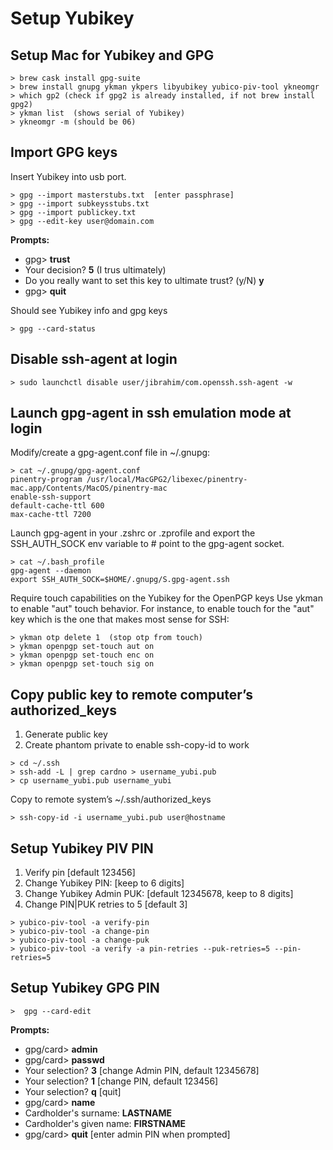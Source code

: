 # Setup Yubikey

## Setup Mac for Yubikey and GPG

```
> brew cask install gpg-suite
> brew install gnupg ykman ykpers libyubikey yubico-piv-tool ykneomgr
> which gp2 (check if gpg2 is already installed, if not brew install gpg2)
> ykman list  (shows serial of Yubikey)
> ykneomgr -m (should be 06)
```

## Import GPG keys
Insert Yubikey into usb port.  

```
> gpg --import masterstubs.txt  [enter passphrase]
> gpg --import subkeysstubs.txt
> gpg --import publickey.txt
> gpg --edit-key user@domain.com
```
**Prompts:**

* gpg> **trust**  
* Your decision?  **5** (I trus ultimately)  
* Do you really want to set this key to ultimate trust? (y/N) **y**
* gpg> **quit**


Should see Yubikey info and gpg keys

```
> gpg --card-status 
```

## Disable ssh-agent at login

```
> sudo launchctl disable user/jibrahim/com.openssh.ssh-agent -w
```

## Launch gpg-agent in ssh emulation mode at login
Modify/create a gpg-agent.conf file in ~/.gnupg:

```
> cat ~/.gnupg/gpg-agent.conf
pinentry-program /usr/local/MacGPG2/libexec/pinentry-mac.app/Contents/MacOS/pinentry-mac
enable-ssh-support
default-cache-ttl 600
max-cache-ttl 7200
```

Launch gpg-agent in your .zshrc or .zprofile and export the SSH_AUTH_SOCK env variable to # point to the gpg-agent socket. 

```
> cat ~/.bash_profile
gpg-agent --daemon
export SSH_AUTH_SOCK=$HOME/.gnupg/S.gpg-agent.ssh
```


Require touch capabilities on the Yubikey for the OpenPGP keys
Use ykman to enable "aut" touch behavior. For instance, to enable touch for the "aut" key 
which is the one that makes most sense for SSH:

```
> ykman otp delete 1  (stop otp from touch)
> ykman openpgp set-touch aut on
> ykman openpgp set-touch enc on
> ykman openpgp set-touch sig on
```

## Copy public key to remote computer’s authorized_keys

1. Generate public key  
2. Create phantom private to enable ssh-copy-id to work

```
> cd ~/.ssh
> ssh-add -L | grep cardno > username_yubi.pub
> cp username_yubi.pub username_yubi
```


Copy to remote system’s ~/.ssh/authorized_keys

```
> ssh-copy-id -i username_yubi.pub user@hostname
```

## Setup Yubikey PIV PIN
1. Verify pin [default 123456]  
2. Change Yubikey PIN: [keep to 6 digits]  
3. Change Yubikey Admin PUK: [default 12345678, keep to 8 digits]  
4. Change PIN|PUK retries to 5 [default 3]

```
> yubico-piv-tool -a verify-pin 
> yubico-piv-tool -a change-pin
> yubico-piv-tool -a change-puk
> yubico-piv-tool -a verify -a pin-retries --puk-retries=5 --pin-retries=5
```

## Setup Yubikey GPG PIN

```
>  gpg --card-edit
```
**Prompts:**  

* gpg/card> **admin**
* gpg/card> **passwd**  
* Your selection? **3** [change Admin PIN, default 12345678]  
* Your selection? **1** [change PIN, default 123456]  
* Your selection? **q** [quit]  
* gpg/card> **name**  
* Cardholder's surname: **LASTNAME**  
* Cardholder's given name: **FIRSTNAME**  
* gpg/card> **quit** [enter admin PIN when prompted]

